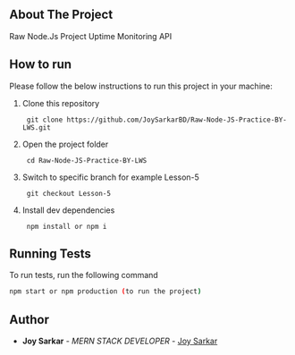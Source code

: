 
## About The Project

Raw Node.Js Project Uptime Monitoring API
## How to run
Please follow the below instructions to run this project in your machine:

1. Clone this repository

        git clone https://github.com/JoySarkarBD/Raw-Node-JS-Practice-BY-LWS.git

2. Open the project folder

        cd Raw-Node-JS-Practice-BY-LWS

3. Switch to specific branch for example Lesson-5

        git checkout Lesson-5

4. Install dev dependencies
    
        npm install or npm i

## Running Tests

To run tests, run the following command

```bash
npm start or npm production (to run the project)
```
## Author

* **Joy Sarkar** - *MERN STACK DEVELOPER* - [Joy Sarkar](https://github.com/JoySarkarBD)
